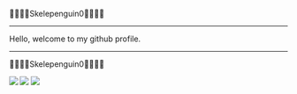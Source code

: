 🐧🐧🐧🐧Skelepenguin0🐧🐧🐧🐧
____________________________________
Hello, welcome to my github profile.
____________________________________
🐧🐧🐧🐧Skelepenguin0🐧🐧🐧🐧

<img align="left" src="https://github-readme-stats.vercel.app/api?username=Skelepenguin0&show_icons=true&count_private=true&theme=gruvbox" />
<img src="https://github-readme-stats.vercel.app/api/top-langs/?username=Skelepenguin0&layout=compact&count_private=true&theme=gruvbox" />
<img src="https://github-readme-stats.vercel.app/api/wakatime?username=Skelepenguin0&theme=gruvbox" />  


<!---
Skelepenguin0/Skelepenguin0 is a ✨ special ✨ repository because its `README.md` (this file) appears on your GitHub profile.
You can click the Preview link to take a look at your changes.
--->
